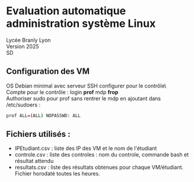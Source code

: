 # Evaluation automatique administration système Linux
Lycée Branly Lyon\
Version 2025\
SD
## Configuration des VM
OS Debian minimal avec serveur SSH configurer pour le contrôle\  
Compte pour le contrôle : login **prof** mdp **frop**  
Authoriser sudo pour prof sans rentrer le mdp en ajoutant dans /etc/sudoers : 
  ```bash
prof ALL=(ALL) NOPASSWD: ALL
```
## Fichiers utilisés :
- IPEtudiant.csv : liste des IP des VM et le nom de l'étudiant
- controle.csv : liste des controles : nom du controle, commande bash et résultat attendu
- resultats.csv : liste des résultats obtenues pour chaque VM/étudiant. Fichier horodaté toutes les heures.
